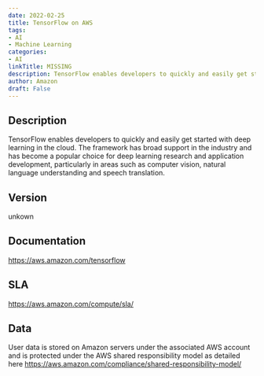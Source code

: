 ```yaml
---
date: 2022-02-25
title: TensorFlow on AWS
tags: 
- AI
- Machine Learning
categories: 
- AI
linkTitle: MISSING
description: TensorFlow enables developers to quickly and easily get started with deep learning in the cloud. The framework has broad support in the industry and has become a popular choice for deep learning research and application development, particularly in areas such as computer vision, natural language understanding and speech translation.
author: Amazon
draft: False
---
```


## Description

TensorFlow enables developers to quickly and easily get started with deep learning in the cloud. The framework has broad support in the industry and has become a popular choice for deep learning research and application development, particularly in areas such as computer vision, natural language understanding and speech translation.

## Version

unkown

## Documentation

https://aws.amazon.com/tensorflow

## SLA

https://aws.amazon.com/compute/sla/

## Data

User data is stored on Amazon servers under the associated AWS account and is protected under the AWS shared responsibility model as detailed here https://aws.amazon.com/compliance/shared-responsibility-model/
